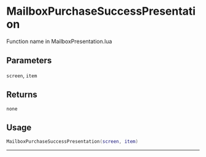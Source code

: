# MailboxPurchaseSuccessPresentation
Function name in MailboxPresentation.lua
## Parameters
`screen`, `item`
## Returns
`none`
## Usage
```lua
MailboxPurchaseSuccessPresentation(screen, item)
```
---
